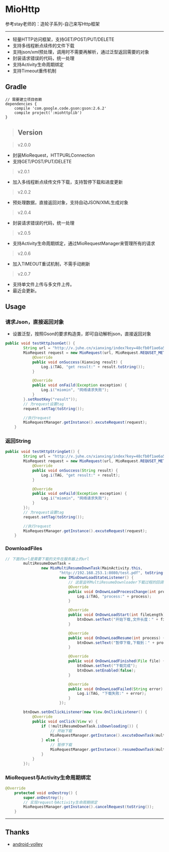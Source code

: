 # MioHttp

参考stay老师的：造轮子系列-自己来写Http框架

-------------
 - 轻量HTTP访问框架，支持GET/POST/PUT/DELETE
 - 支持多线程断点续传的文件下载
 - 支持json/xml预处理，调用时不需要再解析，通过泛型返回需要的对象
 - 封装请求错误的代码，统一处理
 - 支持Activity生命周期绑定
 - 支持Timeout重传机制
 
 
## Gradle
```
// 需要建立项目依赖
dependencies {
    compile 'com.google.code.gson:gson:2.6.2'
    compile project(':miohttplib')
}
```

>## Version

>v2.0.0
 - 封装MioRequest，HTTPURLConnection<br/>
 - 支持GET/POST/PUT/DELETE<br/>
  
>v2.0.1
 - 加入多线程断点续传文件下载，支持暂停下载和进度更新 <br />

>v2.0.2
 - 预处理数据，直接返回对象，支持自动JSON/XML生成对象 <br />

>v2.0.4
 - 封装请求错误的代码，统一处理 <br />

>v2.0.5
 - 支持Activity生命周期绑定，通过MioRequestManager来管理所有的请求 <br />

>v2.0.6
 - 加入TIMEOUT重试机制，不需手动刷新 <br />

>v2.0.7
 - 支持单文件上传与多文件上传。<br />
 - 最近会更新。<br />
 
## Usage
### 请求Json，直接返回对象
 - 设置泛型，按照Gson的要求构造类，即可自动解析json，直接返回对象
```java
public void testHttpJsonGet() {
        String url = "http://v.juhe.cn/xianxing/index?key=48cfb0f1ae6a5666274147e99b6838fa&city=beijing&type=1";
        MioRequest request = new MioRequest(url, MioRequest.REQUSET_METHOD.GET, new JsonRequestListener<Xianxing>() {
            @Override
            public void onSuccess(Xianxing result) {
                Log.i(TAG, "get result:" + result.toString());
            }

            @Override
            public void onFaild(Exception exception) {
                Log.i("miomin", "网络请求失败");
            }
        }.setRootKey("result"));
        // 为request设置tag
        request.setTag(toString());

        //执行request
        MioRequestManager.getInstance().excuteRequest(request);
    }
```

### 返回String
```java
public void testHttpStringGet() {
        String url = "http://v.juhe.cn/xianxing/index?key=48cfb0f1ae6a5666274147e99b6838fa&city=beijing&type=1";
        MioRequest request = new MioRequest(url, MioRequest.REQUSET_METHOD.GET, new StringRequestListener() {
            @Override
            public void onSuccess(String result) {
                Log.i(TAG, "get result:" + result);
            }

            @Override
            public void onFaild(Exception exception) {
                Log.i("miomin", "网络请求失败");
            }
        });
        // 为request设置tag
        request.setTag(toString());

        //执行request
        MioRequestManager.getInstance().excuteRequest(request);
    }
```

### DownloadFiles
```java
// 下面的url是需要下载的文件在服务器上的url
        multiResumeDownTask =
                new MioMultiResumeDownTask(MainActivity.this,
                        "http://192.168.253.1:8080/test.pdf", toString(),
                        new IMioDownLoadStateListener() {
                            // 这是监听MultiResumeDownloader下载过程的回调
                            @Override
                            public void OnDownLoadProcessChange(int process) {
                                Log.i(TAG, "process:" + process);
                            }

                            @Override
                            public void OnDownLoadStart(int fileLength) {
                                btnDown.setText("开始下载,文件长度：" + fileLength);
                            }

                            @Override
                            public void OnDownLoadResume(int process) {
                                btnDown.setText("暂停下载,下载到：" + process);
                            }

                            @Override
                            public void OnDownLoadFinished(File file) {
                                btnDown.setText("下载完成");
                                btnDown.setEnabled(false);
                            }

                            @Override
                            public void OnDownLoadFailed(String error) {
                                Log.i(TAG, "下载失败:" + error);
                            }
                        });

        btnDown.setOnClickListener(new View.OnClickListener() {
            @Override
            public void onClick(View v) {
                if (!multiResumeDownTask.isDownloading()) {
                    // 开始下载
                    MioRequestManager.getInstance().excuteDownTask(multiResumeDownTask);
                } else {
                    // 暂停下载
                    MioRequestManager.getInstance().resumeDownTask(multiResumeDownTask);
                }
            }
        });
```

### MioRequest与Activity生命周期绑定
```java
@Override
    protected void onDestroy() {
        super.onDestroy();
        // 实现request与Activity生命周期绑定
        MioRequestManager.getInstance().cancelRequest(toString());
    }       
```


-------------

## Thanks

- [android-volley](https://github.com/mcxiaoke/android-volley)

